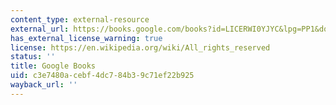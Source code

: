 ```yaml
---
content_type: external-resource
external_url: https://books.google.com/books?id=LICERWI0YJYC&lpg=PP1&dq=a%20sand%20county%20almanac%20oxford%20university%20press&pg=PA67#v=onepage&q&f=false
has_external_license_warning: true
license: https://en.wikipedia.org/wiki/All_rights_reserved
status: ''
title: Google Books
uid: c3e7480a-cebf-4dc7-84b3-9c71ef22b925
wayback_url: ''
---
```

